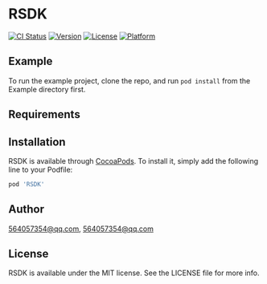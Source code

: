 # RSDK

[![CI Status](https://img.shields.io/travis/564057354@qq.com/RSDK.svg?style=flat)](https://travis-ci.org/564057354@qq.com/RSDK)
[![Version](https://img.shields.io/cocoapods/v/RSDK.svg?style=flat)](https://cocoapods.org/pods/RSDK)
[![License](https://img.shields.io/cocoapods/l/RSDK.svg?style=flat)](https://cocoapods.org/pods/RSDK)
[![Platform](https://img.shields.io/cocoapods/p/RSDK.svg?style=flat)](https://cocoapods.org/pods/RSDK)

## Example

To run the example project, clone the repo, and run `pod install` from the Example directory first.

## Requirements

## Installation

RSDK is available through [CocoaPods](https://cocoapods.org). To install
it, simply add the following line to your Podfile:

```ruby
pod 'RSDK'
```

## Author

564057354@qq.com, 564057354@qq.com

## License

RSDK is available under the MIT license. See the LICENSE file for more info.
